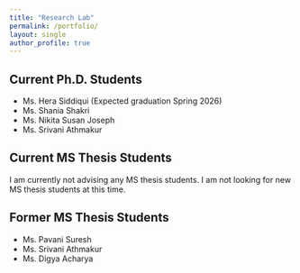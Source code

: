 ```yaml
---
title: "Research Lab"
permalink: /portfolio/
layout: single
author_profile: true
---
```


## Current Ph.D. Students

* Ms. Hera Siddiqui (Expected graduation Spring 2026)
* Ms. Shania Shakri
* Ms. Nikita Susan Joseph
* Ms. Srivani Athmakur

## Current MS Thesis Students
I am currently not advising any MS thesis students. I am not looking for new MS thesis students at this time.


## Former MS Thesis Students
* Ms. Pavani Suresh
* Ms. Srivani Athmakur
* Ms. Digya Acharya
